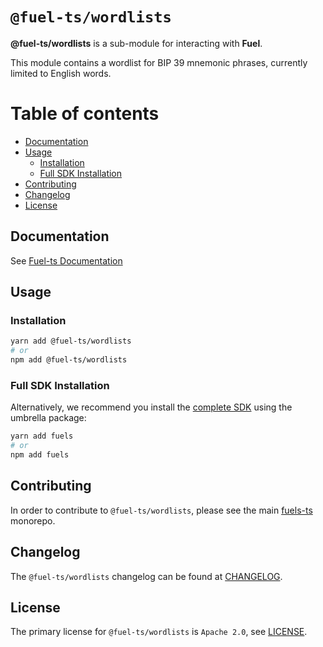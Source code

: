 # `@fuel-ts/wordlists`

**@fuel-ts/wordlists** is a sub-module for interacting with **Fuel**.

This module contains a wordlist for BIP 39 mnemonic phrases, currently limited to English words.

# Table of contents

- [Documentation](#documentation)
- [Usage](#usage)
  - [Installation](#installation)
  - [Full SDK Installation](#full-sdk-installation)
- [Contributing](#contributing)
- [Changelog](#changelog)
- [License](#license)

## Documentation

See [Fuel-ts Documentation](https://fuellabs.github.io/fuels-ts/packages/fuel-ts-wordlists/)

## Usage

### Installation

```sh
yarn add @fuel-ts/wordlists
# or
npm add @fuel-ts/wordlists
```

### Full SDK Installation

Alternatively, we recommend you install the [complete SDK](https://github.com/FuelLabs/fuels-ts) using the umbrella package:

```sh
yarn add fuels
# or
npm add fuels
```

## Contributing

In order to contribute to `@fuel-ts/wordlists`, please see the main [fuels-ts](https://github.com/FuelLabs/fuels-ts) monorepo.

## Changelog

The `@fuel-ts/wordlists` changelog can be found at [CHANGELOG](./CHANGELOG.md).

## License

The primary license for `@fuel-ts/wordlists` is `Apache 2.0`, see [LICENSE](./LICENSE).
